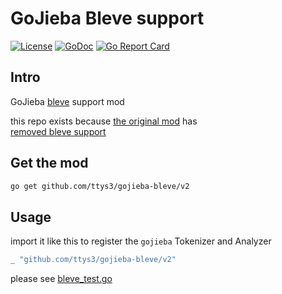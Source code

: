 # GoJieba Bleve support

[![License](https://img.shields.io/badge/license-MIT-yellow.svg?style=flat)](LICENSE)
[![GoDoc](https://godoc.org/github.com/ttys3/gojieba-bleve?status.svg)](https://godoc.org/github.com/ttys3/gojieba-bleve)
[![Go Report Card](https://goreportcard.com/badge/ttys3/gojieba-bleve)](https://goreportcard.com/report/ttys3/gojieba-bleve)

## Intro

GoJieba [bleve](https://github.com/blevesearch/bleve) support mod

this repo exists because [the original mod](https://github.com/yanyiwu/gojieba) has  
[removed bleve support](https://github.com/yanyiwu/gojieba/commit/b714017c2e6807881e0ed64151c0accdd436bb59)

## Get the mod

```bash
go get github.com/ttys3/gojieba-bleve/v2
```

## Usage

import it like this to register the `gojieba` Tokenizer and Analyzer

```go
_ "github.com/ttys3/gojieba-bleve/v2"
```

please see [bleve_test.go](bleve_test.go)
